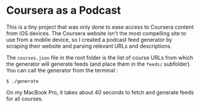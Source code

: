 # Coursera as a Podcast

This is a tiny project that was only done to ease access to Coursera content from iOS devices. The Coursera 
website isn't the most compelling site to use from a mobile device, so I created a podcast feed generator by scraping
their website and parsing relevant URLs and descriptions.

The `courses.json` file in the root folder is the list of course URLs from which the generator will generate feeds 
(and place them in the `feeds/` subfolder). You can call the generator from the terminal :

    $ ./generate
    
On my MacBook Pro, it takes about 40 seconds to fetch and generate feeds for all courses.
